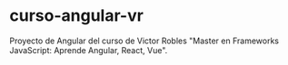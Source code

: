 # curso-angular-vr
Proyecto de Angular del  curso de Victor Robles "Master en Frameworks JavaScript: Aprende Angular, React, Vue".
